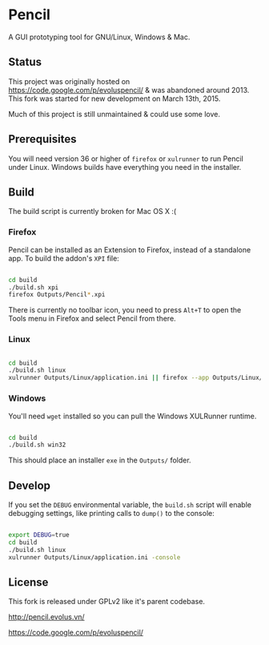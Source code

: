 # Pencil

A GUI prototyping tool for GNU/Linux, Windows & Mac.


## Status

This project was originally hosted on https://code.google.com/p/evoluspencil/ &
was abandoned around 2013. This fork was started for new development on March
13th, 2015.

Much of this project is still unmaintained & could use some love.


## Prerequisites

You will need version 36 or higher of `firefox` or `xulrunner` to run Pencil
under Linux. Windows builds have everything you need in the installer.


## Build

The build script is currently broken for Mac OS X :(

### Firefox

Pencil can be installed as an Extension to Firefox, instead of a standalone
app. To build the addon's `XPI` file:
```bash

cd build
./build.sh xpi
firefox Outputs/Pencil*.xpi
```

There is currently no toolbar icon, you need to press `Alt+T` to open the Tools
menu in Firefox and select Pencil from there.

### Linux
```bash

cd build
./build.sh linux
xulrunner Outputs/Linux/application.ini || firefox --app Outputs/Linux/application.ini

```

### Windows

You'll need `wget` installed so you can pull the Windows XULRunner runtime.

```bash

cd build
./build.sh win32
```

This should place an installer `exe` in the `Outputs/` folder.


## Develop

If you set the `DEBUG` environmental variable, the `build.sh` script will
enable debugging settings, like printing calls to `dump()` to the console:
```bash

export DEBUG=true
cd build
./build.sh linux
xulrunner Outputs/Linux/application.ini -console

```


## License

This fork is released under GPLv2 like it's parent codebase.

http://pencil.evolus.vn/

https://code.google.com/p/evoluspencil/
